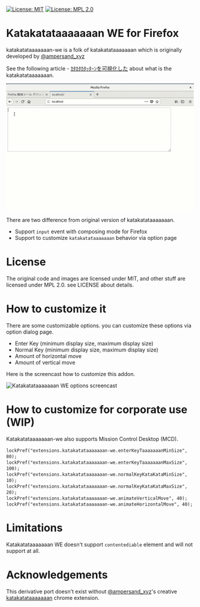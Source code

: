 [![License: MIT](https://img.shields.io/badge/License-MIT-yellow.svg)](https://opensource.org/licenses/MIT)
[![License: MPL 2.0](https://img.shields.io/badge/License-MPL%202.0-brightgreen.svg)](https://opensource.org/licenses/MPL-2.0)

# Katakatataaaaaaan WE for Firefox

katakatataaaaaaan-we is a folk of katakatataaaaaaan which is originally developed by [@ampersand_xyz](https://twitter.com/ampersand_xyz)

See the following article - [ｶﾀｶﾀｶﾀｯﾀｰﾝを可視化した](https://qiita.com/ampersand/items/3ef94ebe9cba8c07a157) about what is the katakatataaaaaaan.

![Katakatataaaaaaan WE screencast](https://raw.githubusercontent.com/kenhys/katakatataaaaaaan-we/master/examples/katakatataaaaaaan-we.gif)

There are two difference from original version of katakatataaaaaaan.

* Support `input` event with composing mode for Firefox
* Support to customize `katakatataaaaaaan` behavior via option page

# License

The original code and images are licensed under MIT, and other stuff are licensed under MPL 2.0. see LICENSE about details.

# How to customize it

There are some customizable options. you can customize these options via option dialog page.

* Enter Key (minimum display size, maximum display size)
* Normal Key (minimum display size, maximum display size)
* Amount of horizontal move
* Amount of vertical move

Here is the screencast how to customize this addon.

![Katakatataaaaaaan WE options screencast](https://raw.githubusercontent.com/kenhys/katakatataaaaaaan-we/master/examples/katakatataaaaaaan-we-options.gif)

# How to customize for corporate use (WIP)

Katakatataaaaaaan-we also supports Mission Control Desktop (MCD).

```
lockPref("extensions.katakatataaaaaaan-we.enterKeyTaaaaaaanMinSize", 80);
lockPref("extensions.katakatataaaaaaan-we.enterKeyTaaaaaaanMaxSize", 100);
lockPref("extensions.katakatataaaaaaan-we.normalKeyKataKataMinSize", 10);
lockPref("extensions.katakatataaaaaaan-we.normalKeyKataKataMaxSize", 20);
lockPref("extensions.katakatataaaaaaan-we.animateVerticalMove", 40);
lockPref("extensions.katakatataaaaaaan-we.animateHorizontalMove", 40);
```

# Limitations

Katakatataaaaaaan WE doesn't support `contentediable` element and will not support at all.

# Acknowledgements

This derivative port doesn't exist without [@ampersand_xyz](https://twitter.com/ampersand_xyz)'s creative [katakatataaaaaaan](https://chrome.google.com/webstore/detail/katakatataaaaaaan/piapcmegjmiehfijbnafacnpmgkjnkhp?hl=ja) chrome extension.
